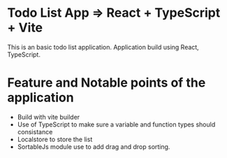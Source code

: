 # Todo List App => React + TypeScript + Vite

This is an basic todo list application. Application build using React, TypeScript.

# Feature and Notable points of the application

- Build with vite builder
- Use of TypeScript to make sure a variable and function types should consistance
- Localstore to store the list
- SortableJs module use to add drag and drop sorting.
